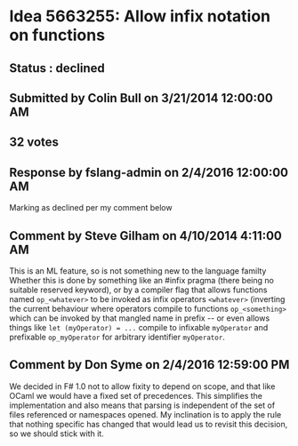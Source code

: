 # Idea 5663255: Allow infix notation on functions #

## Status : declined

## Submitted by Colin Bull on 3/21/2014 12:00:00 AM

## 32 votes



## Response by fslang-admin on 2/4/2016 12:00:00 AM

Marking as declined per my comment below


## Comment by Steve Gilham on 4/10/2014 4:11:00 AM

This is an ML feature, so is not something new to the language familty
Whether this is done by something like an #infix pragma (there being no suitable reserved keyword), or by a compiler flag that allows functions named `op_<whatever>` to be invoked as infix operators `<whatever>` (inverting the current behaviour where operators compile to functions `op_<something>` which can be invoked by that mangled name in prefix -- or even allows things like `let (myOperator) = ...` compile to infixable `myOperator` and prefixable `op_myOperator` for arbitrary identifier `myOperator`.

## Comment by Don Syme on 2/4/2016 12:59:00 PM

We decided in F# 1.0 not to allow fixity to depend on scope, and that like OCaml we would have a fixed set of precedences. This simplifies the implementation and also means that parsing is independent of the set of files referenced or namespaces opened.
My inclination is to apply the rule that nothing specific has changed that would lead us to revisit this decision, so we should stick with it.
